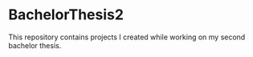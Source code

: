 # BachelorThesis2

This repository contains projects I created while working on my second bachelor thesis.

